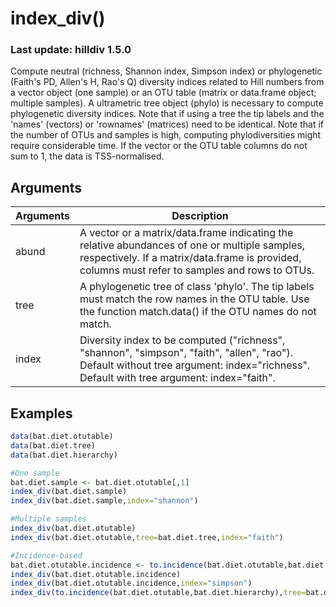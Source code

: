 # index_div()
### Last update: hilldiv 1.5.0
Compute neutral (richness, Shannon index, Simpson index) or phylogenetic (Faith's PD, Allen's H, Rao's Q) diversity indices related to Hill numbers from a vector object (one sample) or an OTU table (matrix or data.frame object; multiple samples). A ultrametric tree object (phylo) is necessary to compute phylogenetic diversity indices. Note that if using a tree the tip labels and the 'names' (vectors) or 'rownames' (matrices) need to be identical. Note that if the number of OTUs and samples is high, computing phylodiversities might require considerable time. If the vector or the OTU table columns do not sum to 1, the data is TSS-normalised.

## Arguments
| Arguments | Description |
| ------------- | ------------- |
| abund | A vector or a matrix/data.frame indicating the relative abundances of one or multiple samples, respectively. If a matrix/data.frame is provided, columns must refer to samples and rows to OTUs. |
| tree | A phylogenetic tree of class 'phylo'. The tip labels must match the row names in the OTU table. Use the function match.data() if the OTU names do not match. |
| index | Diversity index to be computed ("richness", "shannon", "simpson", "faith", "allen", "rao"). Default without tree argument: index="richness". Default with tree argument: index="faith".  |

## Examples
````R
data(bat.diet.otutable)
data(bat.diet.tree)
data(bat.diet.hierarchy)

#One sample
bat.diet.sample <- bat.diet.otutable[,1]
index_div(bat.diet.sample)
index_div(bat.diet.sample,index="shannon")

#Multiple samples
index_div(bat.diet.otutable)
index_div(bat.diet.otutable,tree=bat.diet.tree,index="faith")

#Incidence-based
bat.diet.otutable.incidence <- to.incidence(bat.diet.otutable,bat.diet.hierarchy)
index_div(bat.diet.otutable.incidence)
index_div(bat.diet.otutable.incidence,index="simpson")
index_div(to.incidence(bat.diet.otutable,bat.diet.hierarchy),tree=bat.diet.tree)
````
